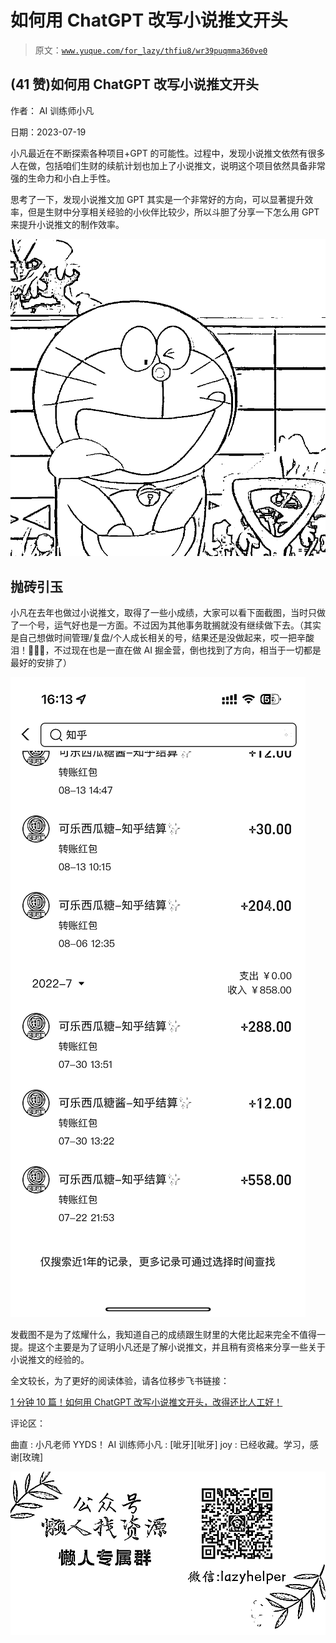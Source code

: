 # 如何用 ChatGPT 改写小说推文开头

> 原文：[`www.yuque.com/for_lazy/thfiu8/wr39puqmma360ve0`](https://www.yuque.com/for_lazy/thfiu8/wr39puqmma360ve0)



## (41 赞)如何用 ChatGPT 改写小说推文开头 

作者： AI 训练师小凡 

日期：2023-07-19 

小凡最近在不断探索各种项目+GPT 的可能性。过程中，发现小说推文依然有很多人在做，包括咱们生财的续航计划也加上了小说推文，说明这个项目依然具备非常强的生命力和小白上手性。 

思考了一下，发现小说推文加 GPT 其实是一个非常好的方向，可以显著提升效率，但是生财中分享相关经验的小伙伴比较少，所以斗胆了分享一下怎么用 GPT 来提升小说推文的制作效率。 

![](img/833f064162db1abc3d71860b00e727b6.png) 

## 抛砖引玉 

小凡在去年也做过小说推文，取得了一些小成绩，大家可以看下面截图，当时只做了一个号，运气好也是一方面。不过因为其他事务耽搁就没有继续做下去。（其实是自己想做时间管理/复盘/个人成长相关的号，结果还是没做起来，哎一把辛酸泪！🤣🤣🤣，不过现在也是一直在做 AI 掘金营，倒也找到了方向，相当于一切都是最好的安排了） 

![](img/5eff2da8751cffdef066a420c9bf3fb2.png) 

发截图不是为了炫耀什么，我知道自己的成绩跟生财里的大佬比起来完全不值得一提。提这个主要是为了证明小凡还是了解小说推文，并且稍有资格来分享一些关于小说推文的经验的。 

全文较长，为了更好的阅读体验，请各位移步飞书链接： 

[1 分钟 10 篇！如何用 ChatGPT 改写小说推文开头，改得还比人工好！](https://fjt9w880tn.feishu.cn/docx/B4ibdEINHoGiqvxRvBZcZtZBncb) 

评论区： 

曲直 : 小凡老师 YYDS！ AI 训练师小凡 : [呲牙][呲牙] joy : 已经收藏。学习，感谢[玫瑰] 

![](img/894d30a529e7c37bcd3392323c99941c.png)  